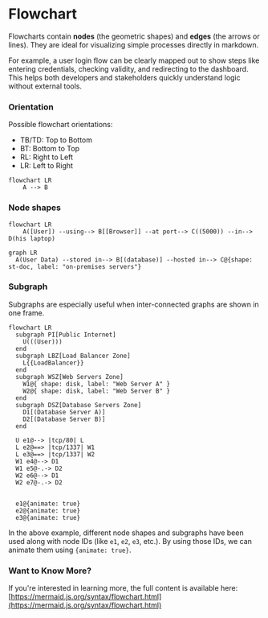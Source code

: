 # Flowchart

Flowcharts contain **nodes** (the geometric shapes) and **edges** (the arrows or lines). They are ideal for visualizing simple processes directly in markdown.

For example, a user login flow can be clearly mapped out to show steps like entering credentials, checking validity, and redirecting to the dashboard. This helps both developers and stakeholders quickly understand logic without external tools.

### Orientation

Possible flowchart orientations:

* TB/TD: Top to Bottom
* BT: Bottom to Top
* RL: Right to Left
* LR: Left to Right

```mermaid
flowchart LR
    A --> B
```

### Node shapes

```mermaid
flowchart LR
    A([User]) --using--> B[[Browser]] --at port--> C((5000)) --in--> D(his laptop)
```

```mermaid
graph LR
  A(User Data) --stored in--> B[(database)] --hosted in--> C@{shape: st-doc, label: "on-premises servers"}
```

### Subgraph

Subgraphs are especially useful when inter-connected graphs are shown in one frame.

```mermaid
flowchart LR
  subgraph PI[Public Internet]
    U(((User)))
  end
  subgraph LBZ[Load Balancer Zone]
    L{{LoadBalancer}}
  end
  subgraph WSZ[Web Servers Zone]
    W1@{ shape: disk, label: "Web Server A" }
    W2@{ shape: disk, label: "Web Server B" }
  end
  subgraph DSZ[Database Servers Zone]
    D1[(Database Server A)]
    D2[(Database Server B)]
  end

  U e1@--> |tcp/80| L
  L e2@==> |tcp/1337| W1
  L e3@==> |tcp/1337| W2
  W1 e4@--> D1
  W1 e5@-.-> D2
  W2 e6@--> D1
  W2 e7@-.-> D2


  e1@{animate: true}
  e2@{animate: true}
  e3@{animate: true}
```

In the above example, different node shapes and subgraphs have been used along with node IDs (like `e1`, `e2`, `e3`, etc.). By using those IDs, we can animate them using `{animate: true}`.

### Want to Know More?

If you're interested in learning more, the full content is available here: [https://mermaid.js.org/syntax/flowchart.html](https://mermaid.js.org/syntax/flowchart.html)
